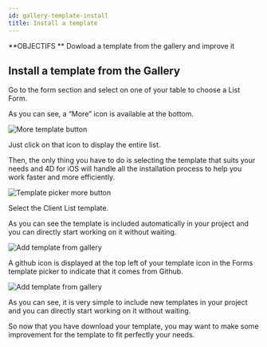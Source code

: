 ```yaml
---
id: gallery-template-install
title: Install a template
---
```


<div markdown="1" class = "objectives">
**OBJECTIFS **
Dowload a template from the gallery and improve it
</div>

## Install a template from the Gallery

Go to the form section and select on one of your table to choose a List Form.

As you can see, a “More” icon is available at the bottom.

![More template button](assets/en/project-editor/Forms-more-button.png)

Just click on that icon to display the entire list.

Then, the only thing you have to do is selecting the template that suits your needs and 4D for iOS will handle all the installation process to help you work faster and more efficiently.

![Template picker more button](assets/en/project-editor/Forms-template-gallery.png)

Select the Client List template.

As you can see the template is included automatically in your project and you can directly start working on it without waiting.

![Add template from gallery](assets/en/gallery/use-template.png)

A github icon is displayed at the top left of your template icon in the Forms template picker to indicate that it comes from Github.

![Add template from gallery](assets/en/gallery/indicator-template-github.png)

As you can see, it is very simple to include new templates in your project and you can directly start working on it without waiting.

So now that you have download your template, you may want to make some improvement for the template to fit perfectly your needs.





